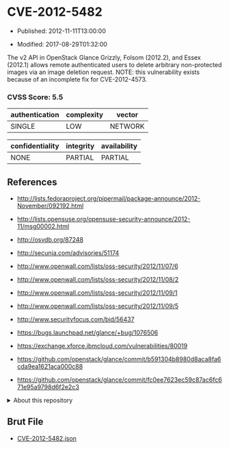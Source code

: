 # CVE-2012-5482

- Published: 2012-11-11T13:00:00

- Modified: 2017-08-29T01:32:00

The v2 API in OpenStack Glance Grizzly, Folsom (2012.2), and Essex (2012.1) allows remote authenticated users to delete arbitrary non-protected images via an image deletion request.  NOTE: this vulnerability exists because of an incomplete fix for CVE-2012-4573.

### CVSS Score: **5.5**

| authentication | complexity | vector |
| --- | --- | --- |
| SINGLE | LOW | NETWORK |

| confidentiality | integrity | availability |
| --- | --- | --- |
| NONE | PARTIAL | PARTIAL |

## References

* http://lists.fedoraproject.org/pipermail/package-announce/2012-November/092192.html

* http://lists.opensuse.org/opensuse-security-announce/2012-11/msg00002.html

* http://osvdb.org/87248

* http://secunia.com/advisories/51174

* http://www.openwall.com/lists/oss-security/2012/11/07/6

* http://www.openwall.com/lists/oss-security/2012/11/08/2

* http://www.openwall.com/lists/oss-security/2012/11/09/1

* http://www.openwall.com/lists/oss-security/2012/11/09/5

* http://www.securityfocus.com/bid/56437

* https://bugs.launchpad.net/glance/+bug/1076506

* https://exchange.xforce.ibmcloud.com/vulnerabilities/80019

* https://github.com/openstack/glance/commit/b591304b8980d8aca8fa6cda9ea1621aca000c88

* https://github.com/openstack/glance/commit/fc0ee7623ec59c87ac6fc671e95a9798d6f2e2c3

<details>
<summary>About this repository</summary> 

  This repository is part of the project [Live Hack CVE](https://github.com/Live-Hack-CVE). Main website can be found [www.live-hack.org](https://www.live-hack.org) 
  
  Made by [Sn0wAlice](https://github.com/Sn0wAlice) for the people that care about security and need to have a feed of the latest CVEs. Hope you enjoy it, don't forget to star the repo and follow me on [Twitter](https://twitter.com/Sn0wAlice) and [Github](https://github.com/Sn0wAlice). And that is my [personnal website](https://www.alice-snow.me/)

  - [Home Page](https://github.com/Live-Hack-CVE)
  - [Framework](https://github.com/Live-Hack-CVE/cve-framework)
  - [CVE database](https://github.com/Live-Hack-CVE/full_database)
  - [Changelog](https://github.com/Live-Hack-CVE/Changelog)
</details>

## Brut File

* [CVE-2012-5482.json](https://raw.githubusercontent.com/Live-Hack-CVE/full_database/main/cves/2012/CVE-2012-5482.json)

